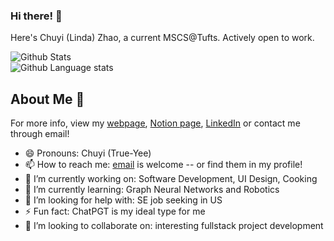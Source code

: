 ### Hi there! 👋
Here's Chuyi (Linda) Zhao, a current MSCS@Tufts. Actively open to work.    

![Github Stats](https://github-readme-stats.vercel.app/api?username=lindazha0&show_icons=true&count_private=true&theme=dracula&hide=stars)    
![Github Language stats](https://github-readme-stats.vercel.app/api/top-langs/?username=lindazha0&langs_count=3&theme=dracula&count_private=true&layout=compact)

## About Me 🦋
For more info, view my [webpage](https://lindazha0.github.io/), [Notion page](https://www.notion.so/lindazhao/Chuyi-s-Tech-Journey-2bffcd3c54dd4f179961db2d14ae828c), [LinkedIn](https://www.linkedin.com/in/chuyi-zhao/) or contact me through email!
 - 😄 Pronouns: Chuyi (True-Yee)
 - 📫 How to reach me: [email](zhlinda@gmail.com) is welcome -- or find them in my profile!
 - 🔭 I’m currently working on: Software Development, UI Design, Cooking
 - 🌱 I’m currently learning: Graph Neural Networks and Robotics
 - 🤔 I’m looking for help with: SE job seeking in US
 - ⚡ Fun fact: ChatPGT is my ideal type for me
 - 👯 I’m looking to collaborate on: interesting fullstack project development
<!-- 
- 💬 Ask me about ...


-->
